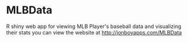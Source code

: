 # MLBData
R shiny web app for viewing MLB Player's baseball data and visualizing their stats
you can view the website at http://jonboyapps.com/MLBData
